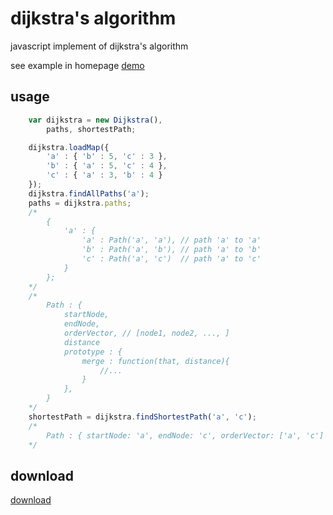 # dijkstra's algorithm
javascript implement of dijkstra's algorithm

see example in homepage [demo](http://leungwensen.github.io/js-projects/numbers/dijkstras-algorithm/)

## usage
```javascript
    var dijkstra = new Dijkstra(),
        paths, shortestPath;

    dijkstra.loadMap({
        'a' : { 'b' : 5, 'c' : 3 },
        'b' : { 'a' : 5, 'c' : 4 },
        'c' : { 'a' : 3, 'b' : 4 }
    });
    dijkstra.findAllPaths('a');
    paths = dijkstra.paths;
    /*
        {
            'a' : {
                'a' : Path('a', 'a'), // path 'a' to 'a'
                'b' : Path('a', 'b'), // path 'a' to 'b'
                'c' : Path('a', 'c')  // path 'a' to 'c'
            }
        };
    */
    /*
        Path : {
            startNode,
            endNode,
            orderVector, // [node1, node2, ..., ]
            distance
            prototype : {
                merge : function(that, distance){
                    //...
                }
            },
        }
    */
    shortestPath = dijkstra.findShortestPath('a', 'c');
    /*
        Path : { startNode: 'a', endNode: 'c', orderVector: ['a', 'c'] }
    */
```

## download
[download](https://raw.github.com/leungwensen/js-projects/master/assets/js/numbers/dijkstras.js)
